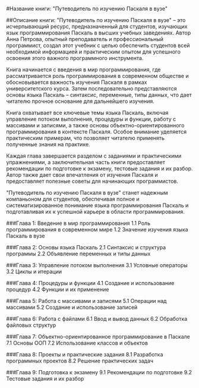 #Название книги: "Путеводитель по изучению Паскаля в вузе"

##Описание книги:
"Путеводитель по изучению Паскаля в вузе" – это исчерпывающий ресурс, предназначенный для студентов, изучающих язык программирования Паскаль в высших учебных заведениях. Автор Анна Петрова, опытный преподаватель и профессиональный программист, создал этот учебник с целью обеспечить студентов всей необходимой информацией и практическим опытом для успешного освоения этого важного программного инструмента.

Книга начинается с введения в мир программирования, где рассматривается роль программирования в современном обществе и обосновывается важность изучения Паскаля в рамках университетского курса. Затем последовательно представляются основы языка Паскаль – синтаксис, переменные, типы данных, что дает читателю прочное основание для дальнейшего изучения.

Книга охватывает все ключевые темы языка Паскаль, включая управление потоком выполнения, процедуры и функции, работу с массивами и записями, а также основы объектно-ориентированного программирования в контексте Паскаля. Особое внимание уделяется практическим примерам, что позволяет читателю применять полученные знания на практике.

Каждая глава завершается разделом с заданиями и практическими упражнениями, а заключительная часть книги предоставляет рекомендации по подготовке к экзамену, тестовые задания и их разбор. Автор также дает свои впечатления от изучения Паскаля и предоставляет полезные советы для начинающих программистов.

"Путеводитель по изучению Паскаля в вузе" станет надежным компаньоном для студентов, обеспечивая полное и систематизированное понимание языка программирования Паскаль и подготавливая их к успешной карьере в области программирования.

###Глава 1: Введение в мир программирования
    1.1 Роль программирования в современном мире
    1.2 Значение изучения языка Паскаль в вузе

###Глава 2: Основы языка Паскаль
    2.1 Синтаксис и структура программы
    2.2 Объявление переменных и типы данных

###Глава 3: Управление потоком выполнения
    3.1 Условные операторы
    3.2 Циклы и итерации

###Глава 4: Процедуры и функции
    4.1 Создание и использование процедур
    4.2 Функции и их применение

###Глава 5: Работа с массивами и записями
    5.1 Операции над массивами
    5.2 Создание и использование записей

###Глава 6: Работа с файлами
    6.1 Ввод и вывод данных
    6.2 Обработка файловых структур

###Глава 7: Объектно-ориентированное программирование в Паскале
    7.1 Основы ООП
    7.2 Использование классов и объектов

###Глава 8: Проекты и практические задания
    8.1 Разработка программных проектов
    8.2 Решение практических задач

###Глава 9: Подготовка к экзамену
    9.1 Рекомендации по подготовке
    9.2 Тестовые задания и их разбор